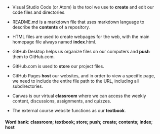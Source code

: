 - Visual Studio Code (or Atom) is the tool we use to **create** and edit our code files and directories.

- README.md is a markdown file that uses markdown language to describe the **contents** of a repository.

- HTML files are used to create webpages for the web, with the main homepage file always named **index**.html.

- GitHub Desktop helps us organize files on our computers and **push** them to GitHub.com.

- GitHub.com is used to **store** our project files.

- GitHub Pages **host** our websites, and in order to view a specific page, we need to include the entire file path to the URL, including all subdirectories.

- Canvas is our virtual **classroom** where we can access the weekly content, discussions, assignments, and quizzes.

- The external course website functions as our **textbook**.

#### **Word bank:** classroom; textbook; store; push; create; contents; index; host